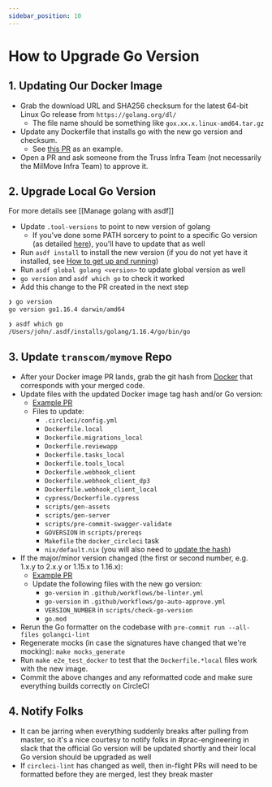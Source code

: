 ```yaml
---
sidebar_position: 10
---
```


# How to Upgrade Go Version

## 1. Updating Our Docker Image

- Grab the download URL and SHA256 checksum for the latest 64-bit Linux Go release from `https://golang.org/dl/`
  - The file name should be something like `gox.xx.x.linux-amd64.tar.gz`
- Update any Dockerfile that installs go with the new go version and checksum.
  - See [this PR](https://github.com/transcom/circleci-docker/pull/82) as an example.
- Open a PR and ask someone from the Truss Infra Team (not necessarily the MilMove Infra Team) to approve it.

## 2. Upgrade Local Go Version

For more details see [[Manage golang with asdf]]

- Update `.tool-versions` to point to new version of golang
  - If you've done some PATH sorcery to point to a specific Go version (as detailed [here](https://github.com/transcom/mymove#setup-prerequisites)), you'll have to update that as well
- Run `asdf install` to install the new version (if you do not yet have it installed, see [How to get up and running](https://github.com/transcom/mymove/wiki/Manage-golang-with-asdf#how-to-get-up-and-running))
- Run `asdf global golang <version>` to update global version as well
- `go version` and `asdf which go` to check it worked
- Add this change to the PR created in the next step

```sh
❯ go version
go version go1.16.4 darwin/amd64

❯ asdf which go
/Users/john/.asdf/installs/golang/1.16.4/go/bin/go
```

## 3. Update `transcom/mymove` Repo

- After your Docker image PR lands, grab the git hash from [Docker](https://hub.docker.com/r/milmove/circleci-docker) that corresponds with your merged code.
- Update files with the updated Docker image tag hash and/or Go version:
  - [Example PR](https://github.com/transcom/mymove/pull/6180)
  - Files to update:
    - `.circleci/config.yml`
    - `Dockerfile.local`
    - `Dockerfile.migrations_local`
    - `Dockerfile.reviewapp`
    - `Dockerfile.tasks_local`
    - `Dockerfile.tools_local`
    - `Dockerfile.webhook_client`
    - `Dockerfile.webhook_client_dp3`
    - `Dockerfile.webhook_client_local`
    - `cypress/Dockerfile.cypress`
    - `scripts/gen-assets`
    - `scripts/gen-server`
    - `scripts/pre-commit-swagger-validate`
    - `GOVERSION` in `scripts/prereqs`
    - `Makefile` the `docker_circleci` task
    - `nix/default.nix` (you will also need to [update the hash](https://ahobson.github.io/nix-package-search))
- If the major/minor version changed (the first or second number, e.g. 1.x.y to 2.x.y or 1.15.x to 1.16.x):
  - [Example PR](https://github.com/transcom/mymove/pull/4990)
  - Update the following files with the new go version:
    - `go-version` in `.github/workflows/be-linter.yml`
    - `go-version` in `.github/workflows/go-auto-approve.yml`
    - `VERSION_NUMBER` in `scripts/check-go-version`
    - `go.mod`
- Rerun the Go formatter on the codebase with `pre-commit run --all-files golangci-lint`
- Regenerate mocks (in case the signatures have changed that we're mocking): `make mocks_generate`
- Run `make e2e_test_docker` to test that the `Dockerfile.*local` files work  with the new image.
- Commit the above changes and any reformatted code and make sure everything builds correctly on CircleCI

## 4. Notify Folks

- It can be jarring when everything suddenly breaks after pulling from master, so it's a nice courtesy to notify folks in #prac-engineering in slack that the official Go version will be updated shortly and their local Go version should be upgraded as well
- If `circleci-lint` has changed as well, then in-flight PRs will need to be formatted before they are merged, lest they break master
